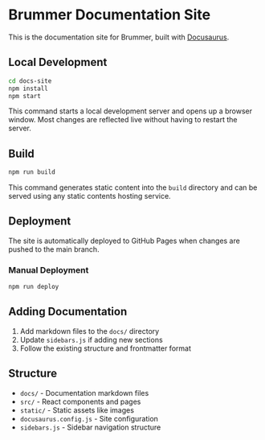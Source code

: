 # Brummer Documentation Site

This is the documentation site for Brummer, built with [Docusaurus](https://docusaurus.io/).

## Local Development

```bash
cd docs-site
npm install
npm start
```

This command starts a local development server and opens up a browser window. Most changes are reflected live without having to restart the server.

## Build

```bash
npm run build
```

This command generates static content into the `build` directory and can be served using any static contents hosting service.

## Deployment

The site is automatically deployed to GitHub Pages when changes are pushed to the main branch.

### Manual Deployment

```bash
npm run deploy
```

## Adding Documentation

1. Add markdown files to the `docs/` directory
2. Update `sidebars.js` if adding new sections
3. Follow the existing structure and frontmatter format

## Structure

- `docs/` - Documentation markdown files
- `src/` - React components and pages
- `static/` - Static assets like images
- `docusaurus.config.js` - Site configuration
- `sidebars.js` - Sidebar navigation structure